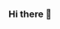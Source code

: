 ### Hi there 👋

<!--
**minhquyt/minhquyt** is a ✨ _special_ ✨ repository because its `DanhMuc1.md` (this file) appears on your GitHub profile.

Here are some ideas to get you started:
hello moi nguoi
- 🔭 I’m currently working on ...
- 🌱 I’m currently learning ...
- 👯 I’m looking to collaborate on ...
- 🤔 I’m looking for help with ...
- 💬 Ask me about ...
- 📫 How to reach me: ...
- 😄 Pronouns: ...
- ⚡ Fun fact: ...
-->
